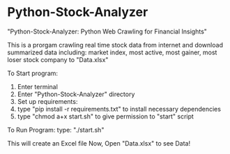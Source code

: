 # Python-Stock-Analyzer
"Python-Stock-Analyzer: Python Web Crawling for Financial Insights"

This is a prorgam crawling real time stock data from internet
and download summarized data including:
market index, most active, most gainer, most loser
stock company to "Data.xlsx"


To Start program:
1. Enter terminal
2. Enter "Python-Stock-Analyzer" directory
3. Set up requirements:
  1. type "pip install -r requirements.txt"   to install necessary dependencies
  2. type "chmod a+x start.sh"                     to give permission to "start" script

To Run Program:
type:
"./start.sh"

This will create an Excel file
Now, Open "Data.xlsx" to see Data!
